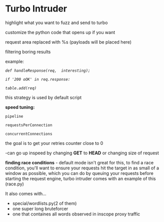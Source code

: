 # Turbo Intruder

highlight what you want to fuzz and send to turbo

customize the python code that opens up if you want

request area replaced with %s \(payloads will be placed here\)

filtering boring results

example:

_`def handleResponse(req,  interesting);`_

_`if '200 oOK' in req.response:`_

_`table.add(req)`_

this strategy is used by default script

**speed tuning:**

`pipeline`

`requestsPerConnection`

`concurrentConnections`

the goal is to get your retries counter close to 0

-can go up inspeed by changing **GET** to **HEAD** or changing size of request

**finding race conditions** - default mode isn't great for this, to find a race condition,  you'll want to ensure your requests hit the target in as small of a window as possible, which you can do by queuing your requests before starting the request engine, turbo intruder comes with an example of this \(race.py\)

It also comes with...

* special/wordlists.py\(2 of them\)
* one super long bruteforcer
* one that containes all words observed in inscope proxy traffic

